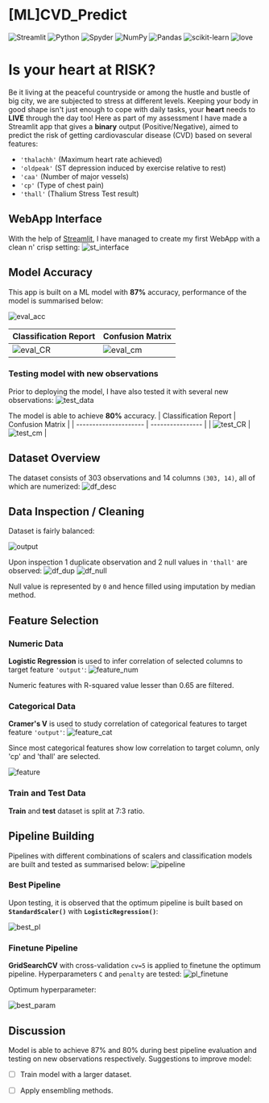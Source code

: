 # [ML]CVD_Predict
![Streamlit](https://img.shields.io/badge/Streamlit-FF4B4B?style=for-the-badge&logo=Streamlit&logoColor=white)
![Python](https://img.shields.io/badge/python-3670A0?style=for-the-badge&logo=python&logoColor=ffdd54)
![Spyder](https://img.shields.io/badge/Spyder-838485?style=for-the-badge&logo=spyder%20ide&logoColor=maroon)
![NumPy](https://img.shields.io/badge/numpy-%23013243.svg?style=for-the-badge&logo=numpy&logoColor=white)
![Pandas](https://img.shields.io/badge/pandas-%23150458.svg?style=for-the-badge&logo=pandas&logoColor=white)
![scikit-learn](https://img.shields.io/badge/scikit--learn-%23F7931E.svg?style=for-the-badge&logo=scikit-learn&logoColor=white)
<a><img alt='love' src="http://ForTheBadge.com/images/badges/built-with-love.svg"></a>

# Is your heart at RISK? 
Be it living at the peaceful countryside or among the hustle and bustle of big city, we are subjected to stress at different levels. Keeping your body in good shape isn't just enough to cope with daily tasks, your **heart** needs to **LIVE** through the day too! Here as part of my assessment I have made a Streamlit app that gives a **binary** output (Positive/Negative), aimed to predict the risk of getting cardiovascular disease (CVD) based on several features:
- `'thalachh'` (Maximum heart rate achieved)
- `'oldpeak'` (ST depression induced by exercise relative to rest)
- `'caa'` (Number of major vessels)
- `'cp'` (Type of chest pain)
- `'thall'` (Thalium Stress Test result)

## WebApp Interface
With the help of [Streamlit](https://streamlit.io/), I have managed to create my first WebApp with a clean n' crisp setting:
![st_interface](static/app_interface.png)

## Model Accuracy
This app is built on a ML model with **87%** accuracy, performance of the model is summarised below:

![eval_acc](static/pipeline_eval_acc.png)

| Classification Report | Confusion Matrix |
| --------------------- | ---------------- |
| ![eval_CR](static/pipeline_eval_cr.png) | ![eval_cm](static/pipeline_eval_cm.png) |

### Testing model with new observations
Prior to deploying the model, I have also tested it with several new observations:
![test_data](static/test_dataset.png)

The model is able to achieve **80%** accuracy.
| Classification Report | Confusion Matrix |
| --------------------- | ---------------- |
| ![test_CR](static/test_cr.png) | ![test_cm](static/test_cm.png) |

## Dataset Overview
The dataset consists of 303 observations and 14 columns `(303, 14)`, all of which are numerized:
![df_desc](static/df_describe.png)

## Data Inspection / Cleaning
Dataset is fairly balanced:

![output](static/visualisation_output.png)

Upon inspection 1 duplicate observation and 2 null values in `'thall'` are observed:
![df_dup](static/visualisation_duplicate.png)
![df_null](static/visualisation_null.png)

Null value is represented by `0` and hence filled using imputation by median method.

## Feature Selection
### Numeric Data
**Logistic Regression** is used to infer correlation of selected columns to target feature `'output'`:
![feature_num](static/feature_select_num.png)

Numeric features with R-squared value lesser than 0.65 are filtered. 

### Categorical Data
**Cramer's V** is used to study correlation of categorical features to target feature `'output'`:
![feature_cat](static/feature_select_cat.png)

Since most categorical features show low correlation to target column, only 'cp' and 'thall' are selected.

![feature](static/finalised_feature.png)

### Train and Test Data
**Train** and **test** dataset is split at 7:3 ratio.

## Pipeline Building
Pipelines with different combinations of scalers and classification models are built and tested as summarised below:
![pipeline](static/pipeline_eval.png)

### Best Pipeline
Upon testing, it is observed that the optimum pipeline is built based on **`StandardScaler()`** with **`LogisticRegression()`**:

![best_pl](static/pipeline_best.png)

### Finetune Pipeline
**GridSearchCV** with cross-validation `cv=5` is applied to finetune the optimum pipeline. Hyperparameters `C` and `penalty` are tested:
![pl_finetune](static/pipeline_finetune.png)

Optimum hyperparameter:

![best_param](static/pipeline_best_param.png)

## Discussion
Model is able to achieve 87% and 80% during best pipeline evaluation and testing on new observations respectively. Suggestions to improve model:
- [ ] Train model with a larger dataset.
- [ ] Apply ensembling methods.

